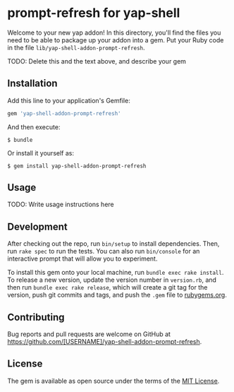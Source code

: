# prompt-refresh for yap-shell

Welcome to your new yap addon! In this directory, you'll find the files you need to be able to package up your addon into a gem. Put your Ruby code in the file `lib/yap-shell-addon-prompt-refresh`.

TODO: Delete this and the text above, and describe your gem

## Installation

Add this line to your application's Gemfile:

```ruby
gem 'yap-shell-addon-prompt-refresh'
```

And then execute:

    $ bundle

Or install it yourself as:

    $ gem install yap-shell-addon-prompt-refresh

## Usage

TODO: Write usage instructions here

## Development

After checking out the repo, run `bin/setup` to install dependencies. Then, run `rake spec` to run the tests. You can also run `bin/console` for an interactive prompt that will allow you to experiment.

To install this gem onto your local machine, run `bundle exec rake install`. To release a new version, update the version number in `version.rb`, and then run `bundle exec rake release`, which will create a git tag for the version, push git commits and tags, and push the `.gem` file to [rubygems.org](https://rubygems.org).

## Contributing

Bug reports and pull requests are welcome on GitHub at https://github.com/[USERNAME]/yap-shell-addon-prompt-refresh.


## License

The gem is available as open source under the terms of the [MIT License](http://opensource.org/licenses/MIT).
